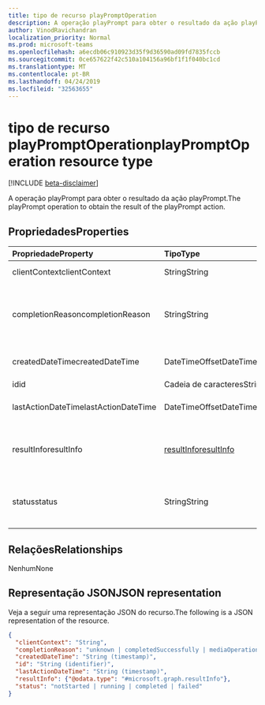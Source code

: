 ```yaml
---
title: tipo de recurso playPromptOperation
description: A operação playPrompt para obter o resultado da ação playPrompt.
author: VinodRavichandran
localization_priority: Normal
ms.prod: microsoft-teams
ms.openlocfilehash: a6ecdb06c910923d35f9d36590ad09fd7835fccb
ms.sourcegitcommit: 0ce657622f42c510a104156a96bf1f1f040bc1cd
ms.translationtype: MT
ms.contentlocale: pt-BR
ms.lasthandoff: 04/24/2019
ms.locfileid: "32563655"
---
```

# <a name="playpromptoperation-resource-type"></a><span data-ttu-id="ae840-103">tipo de recurso playPromptOperation</span><span class="sxs-lookup"><span data-stu-id="ae840-103">playPromptOperation resource type</span></span>

[!INCLUDE [beta-disclaimer](../../includes/beta-disclaimer.md)]

<span data-ttu-id="ae840-104">A operação playPrompt para obter o resultado da ação playPrompt.</span><span class="sxs-lookup"><span data-stu-id="ae840-104">The playPrompt operation to obtain the result of the playPrompt action.</span></span>

## <a name="properties"></a><span data-ttu-id="ae840-105">Propriedades</span><span class="sxs-lookup"><span data-stu-id="ae840-105">Properties</span></span>

| <span data-ttu-id="ae840-106">Propriedade</span><span class="sxs-lookup"><span data-stu-id="ae840-106">Property</span></span>            | <span data-ttu-id="ae840-107">Tipo</span><span class="sxs-lookup"><span data-stu-id="ae840-107">Type</span></span>                        | <span data-ttu-id="ae840-108">Descrição</span><span class="sxs-lookup"><span data-stu-id="ae840-108">Description</span></span>|
|:--------------------|:----------------------------|:-----------------------------------------------------------------------------------|
| <span data-ttu-id="ae840-109">clientContext</span><span class="sxs-lookup"><span data-stu-id="ae840-109">clientContext</span></span>       | <span data-ttu-id="ae840-110">String</span><span class="sxs-lookup"><span data-stu-id="ae840-110">String</span></span>                      | <span data-ttu-id="ae840-111">O contexto do cliente.</span><span class="sxs-lookup"><span data-stu-id="ae840-111">The client context.</span></span>                                                                |
| <span data-ttu-id="ae840-112">completionReason</span><span class="sxs-lookup"><span data-stu-id="ae840-112">completionReason</span></span>    | <span data-ttu-id="ae840-113">String</span><span class="sxs-lookup"><span data-stu-id="ae840-113">String</span></span>                      | <span data-ttu-id="ae840-114">Os valores possíveis são: `unknown`, `completedSuccessfully`, `mediaOperationCanceled`.</span><span class="sxs-lookup"><span data-stu-id="ae840-114">Possible values are: `unknown`, `completedSuccessfully`, `mediaOperationCanceled`.</span></span> |
| <span data-ttu-id="ae840-115">createdDateTime</span><span class="sxs-lookup"><span data-stu-id="ae840-115">createdDateTime</span></span>     | <span data-ttu-id="ae840-116">DateTimeOffset</span><span class="sxs-lookup"><span data-stu-id="ae840-116">DateTimeOffset</span></span>              | <span data-ttu-id="ae840-117">A hora de início da operação.</span><span class="sxs-lookup"><span data-stu-id="ae840-117">The start time of the operation.</span></span>                                                   |
| <span data-ttu-id="ae840-118">id</span><span class="sxs-lookup"><span data-stu-id="ae840-118">id</span></span>                  | <span data-ttu-id="ae840-119">Cadeia de caracteres</span><span class="sxs-lookup"><span data-stu-id="ae840-119">String</span></span>                      | <span data-ttu-id="ae840-120">Somente leitura.</span><span class="sxs-lookup"><span data-stu-id="ae840-120">Read-only.</span></span>                                                                         |
| <span data-ttu-id="ae840-121">lastActionDateTime</span><span class="sxs-lookup"><span data-stu-id="ae840-121">lastActionDateTime</span></span>  | <span data-ttu-id="ae840-122">DateTimeOffset</span><span class="sxs-lookup"><span data-stu-id="ae840-122">DateTimeOffset</span></span>              | <span data-ttu-id="ae840-123">A hora da última ação da operação.</span><span class="sxs-lookup"><span data-stu-id="ae840-123">The time of the last action of the operation.</span></span>                                      |
| <span data-ttu-id="ae840-124">resultInfo</span><span class="sxs-lookup"><span data-stu-id="ae840-124">resultInfo</span></span>          | [<span data-ttu-id="ae840-125">resultInfo</span><span class="sxs-lookup"><span data-stu-id="ae840-125">resultInfo</span></span>](resultInfo.md) | <span data-ttu-id="ae840-126">As informações de resultado.</span><span class="sxs-lookup"><span data-stu-id="ae840-126">The result information.</span></span> <span data-ttu-id="ae840-127">Somente leitura.</span><span class="sxs-lookup"><span data-stu-id="ae840-127">Read-only.</span></span> <span data-ttu-id="ae840-128">Servidor gerado.</span><span class="sxs-lookup"><span data-stu-id="ae840-128">Server generated.</span></span>                               |
| <span data-ttu-id="ae840-129">status</span><span class="sxs-lookup"><span data-stu-id="ae840-129">status</span></span>              | <span data-ttu-id="ae840-130">String</span><span class="sxs-lookup"><span data-stu-id="ae840-130">String</span></span>                      | <span data-ttu-id="ae840-131">Os valores possíveis são: `notStarted`, `running`, `completed`, `failed`.</span><span class="sxs-lookup"><span data-stu-id="ae840-131">Possible values are: `notStarted`, `running`, `completed`, `failed`.</span></span>               |

## <a name="relationships"></a><span data-ttu-id="ae840-132">Relações</span><span class="sxs-lookup"><span data-stu-id="ae840-132">Relationships</span></span>
<span data-ttu-id="ae840-133">Nenhum</span><span class="sxs-lookup"><span data-stu-id="ae840-133">None</span></span>

## <a name="json-representation"></a><span data-ttu-id="ae840-134">Representação JSON</span><span class="sxs-lookup"><span data-stu-id="ae840-134">JSON representation</span></span>

<span data-ttu-id="ae840-135">Veja a seguir uma representação JSON do recurso.</span><span class="sxs-lookup"><span data-stu-id="ae840-135">The following is a JSON representation of the resource.</span></span>

<!-- {
  "blockType": "resource",
  "optionalProperties": [

  ],
  "@odata.type": "microsoft.graph.playPromptOperation"
}-->
```json
{
  "clientContext": "String",
  "completionReason": "unknown | completedSuccessfully | mediaOperationCanceled",
  "createdDateTime": "String (timestamp)",
  "id": "String (identifier)",
  "lastActionDateTime": "String (timestamp)",
  "resultInfo": {"@odata.type": "#microsoft.graph.resultInfo"},
  "status": "notStarted | running | completed | failed"
}
```

<!-- uuid: 8fcb5dbc-d5aa-4681-8e31-b001d5168d79
2015-10-25 14:57:30 UTC -->
<!--
{
  "type": "#page.annotation",
  "description": "playPromptOperation resource",
  "keywords": "",
  "section": "documentation",
  "tocPath": "",
  "suppressions": []
}
-->
